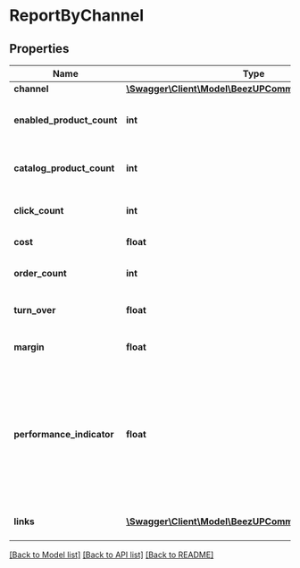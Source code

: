 # ReportByChannel

## Properties
Name | Type | Description | Notes
------------ | ------------- | ------------- | -------------
**channel** | [**\Swagger\Client\Model\BeezUPCommonChannelBasicInfo**](BeezUPCommonChannelBasicInfo.md) |  | 
**enabled_product_count** | **int** | The enabled product count for this channel | 
**catalog_product_count** | **int** | The catalog product count for this channel | 
**click_count** | **int** | The click count for this channel | 
**cost** | **float** | The cost for this channel | 
**order_count** | **int** | The order count for this channel | 
**turn_over** | **float** | The Turnover for this channel | 
**margin** | **float** | The margin for this channel | 
**performance_indicator** | **float** | The performance indicator based on the performance indicator formula indicated in the request for this channel | 
**links** | [**\Swagger\Client\Model\BeezUPCommonLink2[]**](BeezUPCommonLink2.md) | The action list on this channel | [optional] 

[[Back to Model list]](../README.md#documentation-for-models) [[Back to API list]](../README.md#documentation-for-api-endpoints) [[Back to README]](../README.md)


